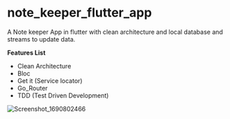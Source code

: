 # note_keeper_flutter_app

A Note keeper App in flutter with clean architecture and local database and streams to update data.



**Features List**

* Clean Architecture
* Bloc
* Get it (Service locator)
* Go_Router
* TDD (Test Driven Development)


  

  
![Screenshot_1690802466](https://github.com/namankk/note_keeper_flutter_app/assets/42471501/5e113395-7d84-4d70-8b6d-54f70c52ede2)

